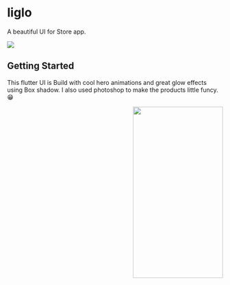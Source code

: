# liglo

A beautiful UI for Store app.

![](https://github.com/ralphcoder/Parallel-Inertia/blob/master/readme%20assets/Mock_02_marble_PSD_compressed.jpg)

## Getting Started
This flutter UI is Build with cool hero animations and great glow effects using Box shadow.
I also used photoshop to make the products little funcy.😁

<img align="right" width="210" height="400" src="https://github.com/ralphcoder/Liglo/blob/master/ezgif.com-optimize.gif">
